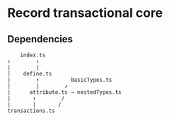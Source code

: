 # Record transactional core

## Dependencies

        index.ts 
    ↑        ↑       
    |        |       
    |    define.ts   
    |        ↑          basicTypes.ts
    |        |        ↗
    |      attribute.ts → nestedTypes.ts
    |       ↑        /
    |       |       /
    transactions.ts
